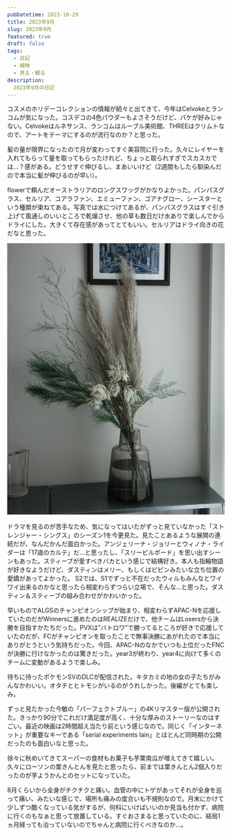 ```yaml
---
pubDatetime: 2023-10-29
title: 2023年9月
slug: 2023年9月
featured: true
draft: false
tags:
  - 日記
  - 植物
  - 見る・観る
description:
  2023年9月の日記
---
```


コスメのホリデーコレクションの情報が続々と出てきて、今年はCelvokeとランコムが気になった。コスデコの4色パウダーもよさそうだけど、パケが好みじゃない。Celvokeはルネサンス、ランコムはルーブル美術館、THREEはクリムトなので、アートをテーマにするのが流行なのか？と思った。

髪の量が限界になったので月が変わってすぐ美容院に行った。久々にレイヤーを入れてもらって量を取ってもらったけれど、ちょっと取られすぎでスカスカでは…？感がある。どうせすぐ伸びるし、まあいいけど（2週間もしたら馴染んだので本当に髪が伸びるのが早い）。

flowerで頼んだオーストラリアのロングスワッグがかなりよかった。パンパスグラス、セルリア、コアラファン、エミューファン、ゴアナグロー、シースターという種類が束ねてある。写真では水につけてあるが、パンパスグラスはすぐ引き上げて風通しのいいところで乾燥させ、他の草も数日だけ水ありで楽しんでからドライにした。大きくて存在感があってとてもいい。セルリアはドライ向きの花だなと思った。

![flowerのスワッグ](/images/202309.webp)

ドラマを見るのが苦手なため、気になってはいたがずっと見ていなかった「ストレンジャー・シングス」のシーズン1を今更見た。見たことあるような展開の連続だが、なんだかんだ面白かった。アンジェリーナ・ジョリーとウィノナ・ライダーは「17歳のカルテ」だ…と思ったし、「スリービルボード」を思い出すシーンもあった。スティーブが愛すべきバカという感じで結構好き。本人も指輪物語が好きなようだけど、ダスティンはメリー、もしくはピピンみたいな立ち位置の愛嬌があってよかった。
S2では、S1でずっと不在だったウィルもみんなとワイワイ出来るのかなと思ったら相変わらずつらい立場で、そんな…と思った。ダスティン＆スティーブの組み合わせがかわいかった。

早いものでALGSのチャンピオンシップが始まり、相変わらずAPAC-Nを応援していたのだがWinnersに進めたのはREALIZEだけで、他チームはLosersから決勝を目指すかたちだった。PVXは”バトロワ”で勝ってるところが好きで応援していたのだが、FCがチャンピオンを取ったことで無事決勝にあがれたので本当にありがとうという気持ちだった。今回、APAC-Nのなかでいつも上位だったFNCが決勝に行けなかったのは驚きだった。year3が終わり、year4に向けて多くのチームに変動があるようで楽しみ。

待ちに待ったポケモンSVのDLCが配信された。キタカミの地の女の子たちがみんなかわいい。オタチとヒトモシがいるのがうれしかった。後編がとても楽しみ。

ずっと見たかった今敏の「パーフェクトブルー」の4Kリマスター版が公開された。きっかり90分でこれだけ満足度が高く、十分な厚みのストーリーなのはすごい。最近の映画は2時間超え当たり前という感じなので。同じく「インターネット」が重要なキーである「serial experiments lain」とほとんど同時期の公開だったのも面白いなと思った。

徐々に秋めいてきてスーパーの食材もお菓子も芋栗南瓜が増えてきて嬉しい。久々にローソンの栗きんとんを見たと思ったら、前までは栗きんとん2個入りだったのが芋ようかんとのセットになっていた。

8月くらいから全身がチクチクと痛い。血管の中にトゲがあってそれが全身を巡って痛い、みたいな感じで、場所も痛みの度合いも不規則なので。月末にかけて少しずつ酷くなっている気がするが、何科にいけばいいのか見当も付かず、病院に行くのもなぁと思って放置している。すぐおさまると思っていたのに、結局1ヵ月経っても治っていないのでちゃんと病院に行くべきなのか…。